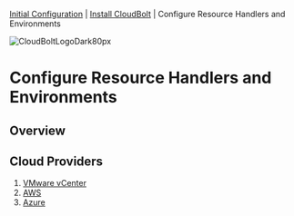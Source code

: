[Initial Configuration](../README.md) \| [Install CloudBolt](../01_install_cloudbolt/README.md) \| Configure Resource Handlers and Environments

![CloudBoltLogoDark80px](https://github.com/user-attachments/assets/66cf699d-6792-4d67-b34c-d153bd92944e)

# Configure Resource Handlers and Environments

## Overview



## Cloud Providers
1. [VMware vCenter](configure_vmware_vcenter.md)
2. [AWS](configure_aws.md)
3. [Azure](configure_azure.md)
